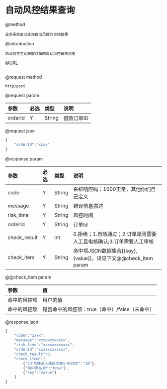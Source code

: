 # 自动风控结果查询

@method

```
业务系统主动查询自动风控的审核结果
```

@introduction

```
由业务方主动获取订单的自动风控审核结果
```

@URL

```

```

@request method

```
http/post
```

@request param

| 参数 | 必选 | 类型 | 说明 |
| :--- | :--- | :--- | :--- |
| orderId | Y | String | 借款订单ID |

@request json

```js
{
    "orderId":"xxxx"
}
```

@response param

| 参数 | 必选 | 类型 | 说明 |
| :--- | :--- | :--- | :--- |
| code | Y | String | 系统响应码：1000正常，其他你们自己定义 |
| message | Y | String | 错误信息描述 |
| risk\_time | Y | String | 风控时间 |
| orderId | Y | String | 订单Id |
| check\_result | Y | int | 0.拒绝；1.自动通过；2.订单是否需要人工且电核确认;3.订单需要人工审核 |
| check\_item | Y | String | 命中项JSON数据集合\[{key},{value}\]，详见下文@@check\_item param |

@@check\_item param

| 参数 | 值 |
| :--- | :--- |
| 命中的风控项 | 用户的值 |
| 命中的风控项 | 是否命中的风控项：true（命中）/false（未命中） |

@response json

```js
{
    "code":"xxxx",
    "message":"xxxxxxxxxxxx",
    "risk_time":"xxxxxxxxxxxx",
    "orderId":"xxxxxxxxxxxx",      
    "check_result":0,
    "check_item":[
        {"3个月联系人通话次数小于20次":"10"},
        {"命中黑名单":"true"},
        {"key":"value"}
    ]
}
```




